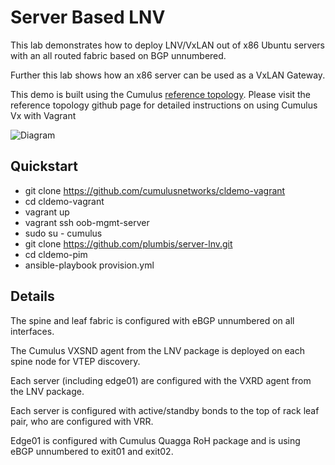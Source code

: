Server Based LNV
================
This lab demonstrates how to deploy LNV/VxLAN out of x86 Ubuntu servers with an all routed fabric based on BGP unnumbered.

Further this lab shows how an x86 server can be used as a VxLAN Gateway.

This demo is built using the Cumulus [reference topology](https://github.com/CumulusNetworks/cldemo-vagrant). Please visit the reference topology github page for detailed instructions on using Cumulus Vx with Vagrant

![Diagram](cldemo_topology)

Quickstart
------------------------
* git clone https://github.com/cumulusnetworks/cldemo-vagrant
* cd cldemo-vagrant
* vagrant up
* vagrant ssh oob-mgmt-server
* sudo su - cumulus
* git clone https://github.com/plumbis/server-lnv.git
* cd cldemo-pim
* ansible-playbook provision.yml

Details
------------------------
The spine and leaf fabric is configured with eBGP unnumbered on all interfaces.

The Cumulus VXSND agent from the LNV package is deployed on each spine node for VTEP discovery.

Each server (including edge01) are configured with the VXRD agent from the LNV package.

Each server is configured with active/standby bonds to the top of rack leaf pair, who are configured with VRR.

Edge01 is configured with Cumulus Quagga RoH package and is using eBGP unnumbered to exit01 and exit02.
